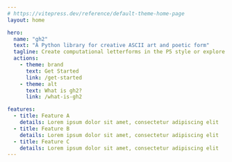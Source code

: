 ```yaml
---
# https://vitepress.dev/reference/default-theme-home-page
layout: home

hero:
  name: "gh2"
  text: "A Python library for creative ASCII art and poetic form"
  tagline: Create computational letterforms in the P5 style or explore the most fun way to learn Python
  actions:
    - theme: brand
      text: Get Started
      link: /get-started
    - theme: alt
      text: What is gh2?
      link: /what-is-gh2

features:
  - title: Feature A
    details: Lorem ipsum dolor sit amet, consectetur adipiscing elit
  - title: Feature B
    details: Lorem ipsum dolor sit amet, consectetur adipiscing elit
  - title: Feature C
    details: Lorem ipsum dolor sit amet, consectetur adipiscing elit
---
```


